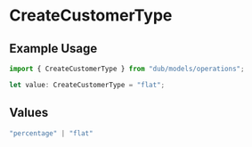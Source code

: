 # CreateCustomerType

## Example Usage

```typescript
import { CreateCustomerType } from "dub/models/operations";

let value: CreateCustomerType = "flat";
```

## Values

```typescript
"percentage" | "flat"
```